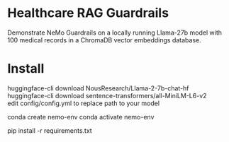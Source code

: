 # Healthcare RAG Guardrails

Demonstrate NeMo Guardrails on a locally running Llama-27b model with 100 medical records in a ChromaDB vector embeddings database.

# Install
huggingface-cli download NousResearch/Llama-2-7b-chat-hf <br>
huggingface-cli download sentence-transformers/all-MiniLM-L6-v2 <br>
edit config/config.yml to replace path to your model <br>

conda create nemo-env
conda activate nemo-env

pip install -r requirements.txt






